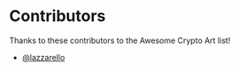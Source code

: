 # Contributors

Thanks to these contributors to the Awesome Crypto Art list!

- [@lazzarello](https://github.com/lazzarello)
